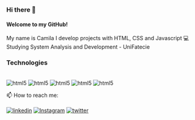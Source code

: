 ### Hi there 👋
#### Welcome to my GitHub!
My name is Camila
I develop projects with HTML, CSS and Javascript :computer: <br/>
Studying System Analysis and Development - UniFatecie

### Technologies
<div style="display: inline-block"><br/>
  <img align="center" alt="html5" src="https://img.shields.io/badge/HTML5-E34F26?style=for-the-badge&logo=html5&logoColor=white" />
  <img align="center" alt="html5" src="https://img.shields.io/badge/CSS3-1572B6?style=for-the-badge&logo=css3&logoColor=white" />
  <img align="center" alt="html5" src="https://img.shields.io/badge/JavaScript-F7DF1E?style=for-the-badge&logo=javascript&logoColor=black)" />
  <img align="center" alt="html5" src="https://img.shields.io/badge/jQuery-0769AD?style=for-the-badge&logo=jquery&logoColor=white" />
  <img align="center" alt="html5" src="https://img.shields.io/badge/React-20232A?style=for-the-badge&logo=react&logoColor=61DAFB" />
</div><br/>


📫 How to reach me: <br/>
<br/>
[![linkedin](https://img.shields.io/badge/LinkedIn-0077B5?style=for-the-badge&logo=linkedin&logoColor=white)](https://www.linkedin.com/in/camila-rossi-82b2b667/) [![Instagram](https://img.shields.io/badge/Instagram-E4405F?style=for-the-badge&logo=instagram&logoColor=white)](https://www.instagram.com/camilahrossi/) [![twitter](https://img.shields.io/badge/Twitter-1DA1F2?style=for-the-badge&logo=twitter&logoColor=white)](https://twitter.com/camilahrossi)
